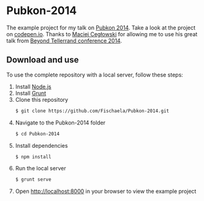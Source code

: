 Pubkon-2014
===========

The example project for my talk on [Pubkon 2014][1]. Take a look at the project on [codepen.io][2]. Thanks to [Maciej Cegłowski][3] for allowing me to use his great talk from [Beyond Tellerrand conference 2014][4].

Download and use
----------------
To use the complete repository with a local server, follow these steps:
1. Install [Node.js][5]
2. Install [Grunt][6]
3. Clone this repository
   ```sh
   $ git clone https://github.com/Fischaela/Pubkon-2014.git
4. Navigate to the Pubkon-2014 folder
   ```sh
   $ cd Pubkon-2014
5. Install dependencies
   ```sh
   $ npm install
6. Run the local server
   ```sh
   $ grunt serve
7. Open <http://localhost:8000> in your browser to view the example project

[1]: http://2014.pubkon.eu/sessions/michaela-lehr
[2]: http://codepen.io/Fischaela/details/seKiH/
[3]: http://idlewords.com/
[4]: http://2014.beyondtellerrand.com/speakers/maciej-ceglowski
[5]: http://nodejs.org/
[6]: http://gruntjs.com/getting-started#installing-the-cli
